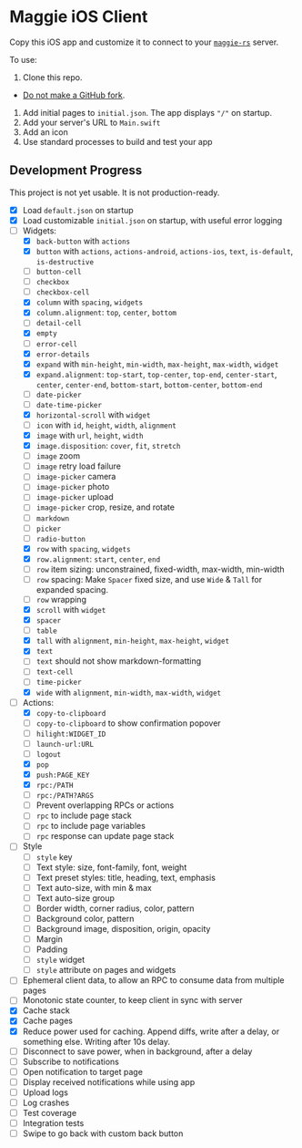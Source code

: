 #  Maggie iOS Client
Copy this iOS app and customize it to connect to your
[`maggie-rs`](https://github.com/mleonhard/maggie-rs) server.

To use:
1. Clone this repo.
  - [Do not make a GitHub fork](https://docs.github.com/en/pull-requests/collaborating-with-pull-requests/working-with-forks/what-happens-to-forks-when-a-repository-is-deleted-or-changes-visibility).
1. Add initial pages to `initial.json`.  The app displays `"/"` on startup.
1. Add your server's URL to `Main.swift`
1. Add an icon
1. Use standard processes to build and test your app

## Development Progress

This project is not yet usable.  It is not production-ready.

- [X] Load `default.json` on startup
- [X] Load customizable `initial.json` on startup, with useful error logging
- [ ] Widgets:
  - [X] `back-button` with `actions`
  - [X] `button` with `actions`, `actions-android`, `actions-ios`, `text`, `is-default`, `is-destructive`
  - [ ] `button-cell`
  - [ ] `checkbox`
  - [ ] `checkbox-cell`
  - [X] `column` with `spacing`, `widgets`
  - [X] `column.alignment`: `top`, `center`, `bottom`
  - [ ] `detail-cell`
  - [X] `empty`
  - [ ] `error-cell`
  - [X] `error-details`
  - [X] `expand` with `min-height`, `min-width`, `max-height`, `max-width`, `widget`
  - [X] `expand.alignment`: `top-start`, `top-center`, `top-end`, `center-start`, `center`, `center-end`, `bottom-start`, `bottom-center`, `bottom-end`
  - [ ] `date-picker`
  - [ ] `date-time-picker`
  - [X] `horizontal-scroll` with `widget`
  - [ ] `icon` with `id`, `height`, `width`, `alignment`
  - [X] `image` with `url`, `height`, `width`
  - [X] `image.disposition`: `cover`, `fit`, `stretch`
  - [ ] `image` zoom
  - [ ] `image` retry load failure
  - [ ] `image-picker` camera
  - [ ] `image-picker` photo
  - [ ] `image-picker` upload
  - [ ] `image-picker` crop, resize, and rotate
  - [ ] `markdown`
  - [ ] `picker`
  - [ ] `radio-button`
  - [X] `row` with `spacing`, `widgets`
  - [X] `row.alignment`: `start`, `center`, `end`
  - [ ] `row` item sizing: unconstrained, fixed-width, max-width, min-width
  - [ ] `row` spacing: Make `Spacer` fixed size, and use `Wide` & `Tall` for expanded spacing.
  - [ ] `row` wrapping
  - [X] `scroll` with `widget`
  - [X] `spacer`
  - [ ] `table`
  - [X] `tall` with `alignment`, `min-height`, `max-height`, `widget`
  - [X] `text`
  - [ ] `text` should not show markdown-formatting
  - [ ] `text-cell`
  - [ ] `time-picker`
  - [X] `wide` with `alignment`, `min-width`, `max-width`, `widget`
- [ ] Actions:
  - [X] `copy-to-clipboard`
  - [ ] `copy-to-clipboard` to show confirmation popover
  - [ ] `hilight:WIDGET_ID`
  - [ ] `launch-url:URL`
  - [ ] `logout`
  - [X] `pop`
  - [X] `push:PAGE_KEY`
  - [X] `rpc:/PATH`
  - [ ] `rpc:/PATH?ARGS`
  - [ ] Prevent overlapping RPCs or actions
  - [ ] `rpc` to include page stack
  - [ ] `rpc` to include page variables
  - [ ] `rpc` response can update page stack
- [ ] Style
  - [ ] `style` key
  - [ ] Text style: size, font-family, font, weight
  - [ ] Text preset styles: title, heading, text, emphasis
  - [ ] Text auto-size, with min & max
  - [ ] Text auto-size group
  - [ ] Border width, corner radius, color, pattern
  - [ ] Background color, pattern
  - [ ] Background image, disposition, origin, opacity
  - [ ] Margin
  - [ ] Padding
  - [ ] `style` widget
  - [ ] `style` attribute on pages and widgets
- [ ] Ephemeral client data, to allow an RPC to consume data from multiple pages
- [ ] Monotonic state counter, to keep client in sync with server
- [X] Cache stack
- [X] Cache pages
- [X] Reduce power used for caching.  Append diffs, write after a delay, or something else.  Writing after 10s delay.
- [ ] Disconnect to save power, when in background, after a delay
- [ ] Subscribe to notifications
- [ ] Open notification to target page
- [ ] Display received notifications while using app
- [ ] Upload logs
- [ ] Log crashes
- [ ] Test coverage
- [ ] Integration tests
- [ ] Swipe to go back with custom back button
